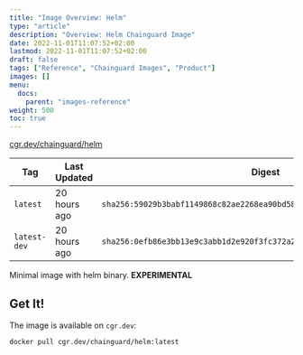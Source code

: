 ```yaml
---
title: "Image Overview: Helm"
type: "article"
description: "Overview: Helm Chainguard Image"
date: 2022-11-01T11:07:52+02:00
lastmod: 2022-11-01T11:07:52+02:00
draft: false
tags: ["Reference", "Chainguard Images", "Product"]
images: []
menu:
  docs:
    parent: "images-reference"
weight: 500
toc: true
---
```


[cgr.dev/chainguard/helm](https://github.com/chainguard-images/images/tree/main/images/helm)

| Tag          | Last Updated | Digest                                                                    |
|--------------|--------------|---------------------------------------------------------------------------|
| `latest`     | 20 hours ago | `sha256:59029b3babf1149868c82ae2268ea90bd580d615fbea249ce108b86d7257f57b` |
| `latest-dev` | 20 hours ago | `sha256:0efb86e3bb13e9c3abb1d2e920f3fc372a24792105ac4170338a44f8e95e9222` |



Minimal image with helm binary. **EXPERIMENTAL**

## Get It!

The image is available on `cgr.dev`:

```
docker pull cgr.dev/chainguard/helm:latest
```
